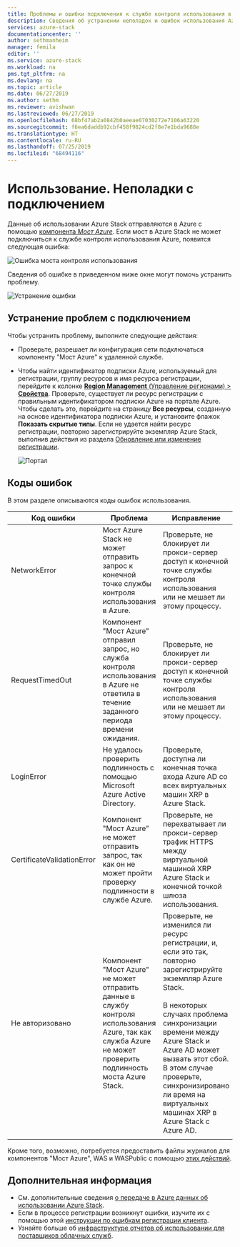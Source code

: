 ```yaml
---
title: Проблемы и ошибки подключения к службе контроля использования в Azure Stack | Документация Майкрософт
description: Сведения об устранении неполадок и ошибок использования Azure Stack.
services: azure-stack
documentationcenter: ''
author: sethmanheim
manager: femila
editor: ''
ms.service: azure-stack
ms.workload: na
pms.tgt_pltfrm: na
ms.devlang: na
ms.topic: article
ms.date: 06/27/2019
ms.author: sethm
ms.reviewer: avishwan
ms.lastreviewed: 06/27/2019
ms.openlocfilehash: 68bf47ab2a0842b0aeeae07030272e7106a63220
ms.sourcegitcommit: f6ea6daddb92cbf458f9824cd2f8e7e1bda9688e
ms.translationtype: HT
ms.contentlocale: ru-RU
ms.lasthandoff: 07/25/2019
ms.locfileid: "68494116"
---
```

# <a name="usage-connectivity-errors"></a>Использование. Неполадки с подключением

Данные об использовании Azure Stack отправляются в Azure с помощью [компонента *Мост Azure*](azure-stack-usage-reporting.md). Если мост в Azure Stack не может подключиться к службе контроля использования Azure, появится следующая ошибка:

![Ошибка моста контроля использования](media/azure-stack-usage-issues/usageerror2.png)

Сведения об ошибке в приведенном ниже окне могут помочь устранить проблему.

![Устранение ошибки](media/azure-stack-usage-issues/usageerror3.png)

## <a name="resolve-connectivity-issues"></a>Устранение проблем с подключением

Чтобы устранить проблему, выполните следующие действия:

- Проверьте, разрешает ли конфигурация сети подключаться компоненту "Мост Azure" к удаленной службе.

- Чтобы найти идентификатор подписки Azure, используемый для регистрации, группу ресурсов и имя ресурса регистрации, перейдите к колонке [**Region Management** (Управление регионами) > **Свойства**](azure-stack-registration.md#verify-azure-stack-registration). Проверьте, существует ли ресурс регистрации с правильным идентификатором подписки Azure на портале Azure. Чтобы сделать это, перейдите на страницу **Все ресурсы**, созданную на основе идентификатора подписки Azure, и установите флажок **Показать скрытые типы**. Если не удается найти ресурс регистрации, повторно зарегистрируйте экземпляр Azure Stack, выполнив действия из раздела [Обновление или изменение регистрации](azure-stack-registration.md#renew-or-change-registration).

  ![Портал](media/azure-stack-usage-issues/stackres.png)

## <a name="error-codes"></a>Коды ошибок

В этом разделе описываются коды ошибок использования.

| Код ошибки                 | Проблема                                                                                                                                             | Исправление                                                                                                                                                                                                                                                                                        |
|----------------------------|---------------------------------------------------------------------------------------------------------------------------------------------------|----------------------------------------------------------------------------------------------------------------------------------------------------------------------------------------------------------------------------------------------------------------------------------------------------|
| NetworkError               | Мост Azure Stack не может отправить запрос к конечной точке службы контроля использования в Azure.                                                            | Проверьте, не блокирует ли прокси-сервер доступ к конечной точке службы контроля использования или не мешает ли этому процессу.                                                                                                                                                                                                             |
| RequestTimedOut            | Компонент "Мост Azure" отправил запрос, но служба контроля использования в Azure не ответила в течение заданного периода времени ожидания.                             | Проверьте, не блокирует ли прокси-сервер доступ к конечной точке службы контроля использования или не мешает ли этому процессу.                                                                                                                                                                                                                        |
| LoginError                 | Не удалось проверить подлинность с помощью Microsoft Azure Active Directory.                                                                                                             | Проверьте, доступна ли конечная точка входа Azure AD со всех виртуальных машин XRP в Azure Stack.                                                                                                                                                                                                                     |
| CertificateValidationError | Компонент "Мост Azure" не может отправить запрос, так как он не может пройти проверку подлинности в службе Azure.                                    | Проверьте, не перехватывает ли прокси-сервер трафик HTTPS между виртуальной машиной XRP Azure Stack и конечной точкой шлюза использования.                                                                                                                                                                                      |
| Не авторизовано               | Компонент "Мост Azure" не может отправить данные в службу контроля использования Azure, так как служба Azure не может проверить подлинность моста Azure Stack. | Проверьте, не изменился ли ресурс регистрации, и, если это так, повторно зарегистрируйте экземпляр Azure Stack. <br><br> В некоторых случаях проблема синхронизации времени между Azure Stack и Azure AD может вызвать этот сбой. В этом случае проверьте, синхронизировано ли время на виртуальных машинах XRP в Azure Stack с Azure AD. |
|                            |                                                                                                                                                   |                                                                                                                                                                                                                                                                                                    |

Кроме того, возможно, потребуется предоставить файлы журналов для компонентов "Мост Azure", WAS и WASPublic с помощью [этих действий](azure-stack-configure-on-demand-diagnostic-log-collection.md#using-pep).

## <a name="next-steps"></a>Дополнительная информация

- См. дополнительные сведения [о передаче в Azure данных об использовании Azure Stack](azure-stack-usage-reporting.md).
- Если в процессе регистрации возникнут ошибки, изучите их с помощью этой [инструкции по ошибкам регистрации клиента](azure-stack-registration-errors.md).
- Узнайте больше об [инфраструктуре отчетов об использовании для поставщиков облачных служб](azure-stack-csp-ref-infrastructure.md).
